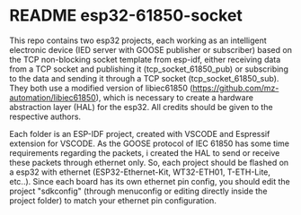 # README esp32-61850-socket

This repo contains two esp32 projects, each working as an intelligent electronic device (IED server with GOOSE publisher or subscriber) based on the TCP non-blocking socket template from esp-idf, either receiving data from a TCP socket and publishing it (tcp_socket_61850_pub) or subscribing to the data and sending it through a TCP socket (tcp_socket_61850_sub). They both use a modified version of libiec61850 (https://github.com/mz-automation/libiec61850), which is necessary to create a hardware abstraction layer (HAL) for the esp32. All credits should be given to the respective authors.

Each folder is an ESP-IDF project, created with VSCODE and Espressif extension for VSCODE. As the GOOSE protocol of IEC 61850 has some time requirements regarding the packets, i created the HAL to send or receive these packets through ethernet only. So, each project should be flashed on a esp32 with ethernet (ESP32-Ethernet-Kit, WT32-ETH01, T-ETH-Lite, etc..). Since each board has its own ethernet pin config, you should edit the project "sdkconfig" (through menuconfig or editing directly inside the project folder) to match your ethernet pin configuration.

